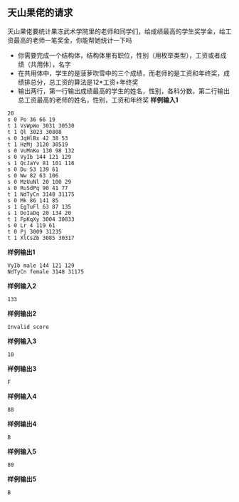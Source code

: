 ## 天山果佬的请求
天山果佬要统计果冻武术学院里的老师和同学们，给成绩最高的学生奖学金，给工资最高的老师一笔奖金，你能帮她统计一下吗
- 你需要完成一个结构体，结构体里有职位，性别（用枚举类型），工资或者成绩（共用体），名字
- 在共用体中，学生的是菠萝吹雪中的三个成绩，而老师的是工资和年终奖，成绩排总分，总工资的算法是12*工资+年终奖
- 输出两行，第一行输出成绩最高的学生的姓名，性别，各科分数，第二行输出总工资最高的老师的姓名，性别，工资和年终奖
**样例输入1**
```
20
s 0 Po 36 66 19
t 1 VsWpWo 3031 30530
t 1 Ql 3023 30808
s 0 JqHlBx 42 38 53
t 1 HzMj 3120 30519
s 0 VuMnKo 130 98 132
s 0 VyIb 144 121 129
s 1 QcJaYv 81 101 116
s 0 Du 53 139 61
s 0 Ww 82 63 106
s 0 MzUuNl 20 100 29
s 0 RuSdPq 90 41 77
t 1 NdTyCn 3148 31175
s 0 Mk 86 141 85
s 1 EgTuFl 63 87 135
s 1 DoIaDq 20 134 20
t 1 FpKqXy 3004 30833
s 0 Lr 4 119 61
t 0 Pj 3009 31235
t 1 XlCsZb 3085 30317
```
**样例输出1**
```
VyIb male 144 121 129
NdTyCn female 3148 31175
```
**样例输入2**
```
133
```
**样例输出2**
```
Invalid score
```
**样例输入3**
```
10
```
**样例输出3**
```
F
```
**样例输入4**
```
88
```
**样例输出4**
```
B
```
**样例输入5**
```
80
```
**样例输出5**
```
B
```
